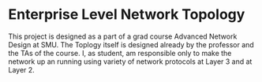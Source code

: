 # Enterprise Level Network Topology 

This project is designed as a part of a grad course Advanced Network Design at SMU. The Toplogy itself is designed already by the professor and the TAs of the course. I, as student, am responsible only to make the network up an running using variety of network protocols at Layer 3 and at Layer 2.


